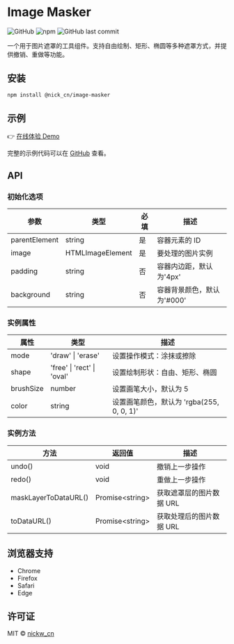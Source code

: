 # Image Masker

![GitHub](https://img.shields.io/github/license/NickWangCN/image-masker)
![npm](https://img.shields.io/npm/v/@nick_cn/image-masker)
![GitHub last commit](https://img.shields.io/github/last-commit/NickWangCN/image-masker)

一个用于图片遮罩的工具组件。支持自由绘制、矩形、椭圆等多种遮罩方式，并提供撤销、重做等功能。

## 安装

```bash
npm install @nick_cn/image-masker
```

## 示例

👉 [在线体验 Demo](https://nickwangcn.github.io/image-masker)

完整的示例代码可以在 [GitHub](https://github.com/NickWangCN/image-masker/tree/main/src/example) 查看。

## API

### 初始化选项

| 参数          | 类型             | 必填 | 描述                       |
| ------------- | ---------------- | ---- | -------------------------- |
| parentElement | string           | 是   | 容器元素的 ID              |
| image         | HTMLImageElement | 是   | 要处理的图片实例           |
| padding       | string           | 否   | 容器内边距，默认为'4px'    |
| background    | string           | 否   | 容器背景颜色，默认为'#000' |

### 实例属性

| 属性      | 类型                       | 描述                                      |
| --------- | -------------------------- | ----------------------------------------- |
| mode      | 'draw' \| 'erase'          | 设置操作模式：涂抹或擦除                  |
| shape     | 'free' \| 'rect' \| 'oval' | 设置绘制形状：自由、矩形、椭圆            |
| brushSize | number                     | 设置画笔大小，默认为 5                    |
| color     | string                     | 设置画笔颜色，默认为 'rgba(255, 0, 0, 1)' |

### 实例方法

| 方法                 | 返回值                | 描述                     |
| -------------------- | --------------------- | ------------------------ |
| undo()               | void                  | 撤销上一步操作           |
| redo()               | void                  | 重做上一步操作           |
| maskLayerToDataURL() | Promise&lt;string&gt; | 获取遮罩层的图片数据 URL |
| toDataURL()          | Promise&lt;string&gt; | 获取处理后的图片数据 URL |

## 浏览器支持

- Chrome
- Firefox
- Safari
- Edge

## 许可证

MIT © [nickw_cn](mailto:nickw_cn@163.com)
